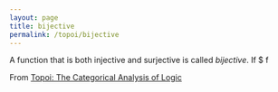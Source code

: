 ```yaml
---
layout: page
title: bijective
permalink: /topoi/bijective
---
```

A function that is both injective and surjective is called _bijective_. If $ f


From [Topoi: The Categorical Analysis of Logic](https://mathgloss.github.io/MathGloss/topoi.html)